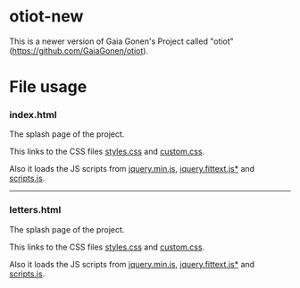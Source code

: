 # otiot-new

This is a newer version of Gaia Gonen's Project called "otiot" (https://github.com/GaiaGonen/otiot).

# File usage
### index.html
The splash page of the project.

This links to the CSS files <a href="https://github.com/Adir-SL/otiot-new/blob/main/assets/css/styles.css">styles.css</a> and <a href="https://github.com/Adir-SL/otiot-new/blob/main/assets/css/custom.css">custom.css</a>.

Also it loads the JS scripts from <a href="https://github.com/Adir-SL/otiot-new/blob/main/assets/js/jquery.min.js">jquery.min.js</a>, <a href="https://github.com/Adir-SL/otiot-new/blob/main/assets/js/jquery.fittext.js">jquery.fittext.js*</a> and <a href="https://github.com/Adir-SL/otiot-new/blob/main/assets/js/scripts.js">scripts.js</a>.

---

### letters.html
The splash page of the project.

This links to the CSS files <a href="https://github.com/Adir-SL/otiot-new/blob/main/assets/css/styles.css">styles.css</a> and <a href="https://github.com/Adir-SL/otiot-new/blob/main/assets/css/custom.css">custom.css</a>.

Also it loads the JS scripts from <a href="https://github.com/Adir-SL/otiot-new/blob/main/assets/js/jquery.min.js">jquery.min.js</a>, <a href="https://github.com/Adir-SL/otiot-new/blob/main/assets/js/jquery.fittext.js">jquery.fittext.js*</a> and <a href="https://github.com/Adir-SL/otiot-new/blob/main/assets/js/scripts.js">scripts.js</a>.